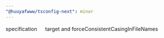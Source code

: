 ```yaml
---
"@huuyafwww/tsconfig-next": minor
---
```


specification 　 target and forceConsistentCasingInFileNames
